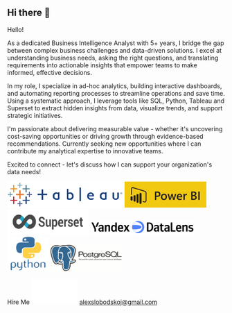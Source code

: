 ## Hi there 👋

Hello!

As a dedicated Business Intelligence Analyst with 5+ years, I bridge the gap between complex business challenges and data-driven solutions. 
I excel at understanding business needs, asking the right questions, and translating requirements into actionable insights that empower teams to make informed, effective decisions.

In my role, I specialize in ad-hoc analytics, building interactive dashboards, and automating reporting processes to streamline operations and save time. 
Using a systematic approach, I leverage tools like SQL, Python, Tableau and Superset to extract hidden insights from data, visualize trends, and support strategic initiatives.

I'm passionate about delivering measurable value - whether it's uncovering cost-saving opportunities or driving growth through evidence-based recommendations. 
Currently seeking new opportunities where I can contribute my analytical expertise to innovative teams.

Excited to connect - let's discuss how I can support your organization's data needs!

<img src="https://github.com/AlexSlobodskoj/AlexSlobodskoj/blob/main/tableau.png" style="max-width: 267px; width: 267px; min-width: 60px; height: 60px;" /> <img src="https://github.com/AlexSlobodskoj/AlexSlobodskoj/blob/main/powerbi.jpeg" style="max-width: 189px; width: 189px; min-width: 60px; height: 60px;" />
<img src="https://github.com/AlexSlobodskoj/AlexSlobodskoj/blob/main/Superset.png" style="max-width: 189px; width: 231px; min-width: 60px; height: 60px;" />
<img src="https://github.com/AlexSlobodskoj/AlexSlobodskoj/blob/main/datalens.svg" style="max-width: 238px; width: 238px; min-width: 32px; height: 32px;" />
<img src="https://github.com/AlexSlobodskoj/AlexSlobodskoj/blob/main/python.svg" style="max-width: 96px; width: 96px; min-width: 80px; height: 80px;" />
<img src="https://github.com/AlexSlobodskoj/AlexSlobodskoj/blob/main/postgresql.gif" style="max-width: 164px; width: 164px; min-width: 60px; height: 60px;" />

Hire Me <img src="https://github.com/AlexSlobodskoj/AlexSlobodskoj/blob/main/growth.gif" style="max-width: 107px; width: 107px; min-width: 60px; height: 60px;" /> alexslobodskoj@gmail.com



<!--
**AlexSlobodskoj/AlexSlobodskoj** is a ✨ _special_ ✨ repository because its `README.md` (this file) appears on your GitHub profile.

Here are some ideas to get you started:

- 🔭 I’m currently working on ...
- 🌱 I’m currently learning ...
- 👯 I’m looking to collaborate on ...
- 🤔 I’m looking for help with ...
- 💬 Ask me about ...
- 📫 How to reach me: ...
- 😄 Pronouns: ...
- ⚡ Fun fact: ...
-->
